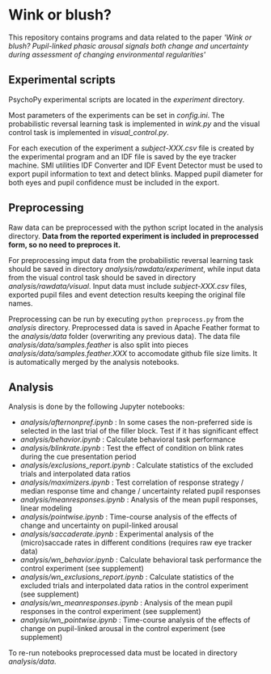 # Wink or blush?

This repository contains programs and data related to the paper _'Wink or blush? Pupil-linked phasic arousal signals
both change and uncertainty during assessment of changing environmental regularities'_

## Experimental scripts

PsychoPy experimental scripts are located in the _experiment_ directory.

Most parameters of the experiments can be set in _config.ini_.
The probabilistic reversal learning task is implemented in _wink.py_ and the visual control task is implemented in
_visual_control.py_.

For each execution of the experiment a _subject-XXX.csv_ file is created by the experimental program and an IDF file
is saved by the eye tracker machine. SMI utilities IDF Converter and IDF Event Detector must be used to export
pupil information to text and detect blinks. Mapped pupil diameter for both eyes and pupil confidence must be
included in the export.

## Preprocessing 

Raw data can be preprocessed with the python script located in the analysis directory.
__Data from the reported experiment is included in preprocessed form, so no need to preproces it.__

For preprocessing imput data from the probabilistic reversal learning task should be saved in directory
_analysis/rawdata/experiment_, while input data from the visual control task should be saved in directory
_analysis/rawdata/visual_. Input data must include _subject-XXX.csv_ files, exported pupil files and event
detection results keeping the original file names.

Preprocessing can be run by executing `python preprocess.py` from the _analysis_ directory. Preprocessed data
is saved in Apache Feather format to the _analysis/data_ folder (overwriting any previous data).
The data file _analysis/data/samples.feather_ is also split into pieces _analysis/data/samples.feather.XXX_ to
accomodate github file size limits. It is automatically merged by the analysis notebooks.

## Analysis

Analysis is done by the following Jupyter notebooks:

* _analysis/afternonpref.ipynb_ : In some cases the non-preferred side is selected in the last trial of the filler block. Test if it has significant effect
* _analysis/behavior.ipynb_ : Calculate behavioral task performance
* _analysis/blinkrate.ipynb_ : Test the effect of condition on blink rates during the cue presentation period
* _analysis/exclusions_report.ipynb_ : Calculate statistics of the excluded trials and interpolated data ratios
* _analysis/maximizers.ipynb_ : Test correlation of response strategy / median response time and change / uncertainty related pupil responses
* _analysis/meanresponses.ipynb_ : Analysis of the mean pupil responses, linear modeling
* _analysis/pointwise.ipynb_ : Time-course analysis of the effects of change and uncertainty on pupil-linked arousal
* _analysis/saccaderate.ipynb_ : Experimental analysis of the (micro)saccade rates in different conditions (requires raw eye tracker data)
* _analysis/wn_behavior.ipynb_ : Calculate behavioral task performance the control experiment (see supplement)
* _analysis/wn_exclusions_report.ipynb_ : Calculate statistics of the excluded trials and interpolated data ratios in the control experiment (see supplement)
* _analysis/wn_meanresponses.ipynb_ : Analysis of the mean pupil responses in the control experiment (see supplement)
* _analysis/wn_pointwise.ipynb_ : Time-course analysis of the effects of change on pupil-linked arousal in the control experiment (see supplement)

To re-run notebooks preprocessed data must be located in directory _analysis/data_.
